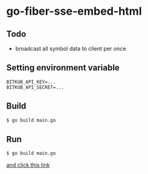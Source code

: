 # go-fiber-sse-embed-html

## Todo
* broadcast all symbol data to client per once

## Setting environment variable

```
BITKUB_API_KEY=...
BITKUB_API_SECRET=...
```
 
## Build

```sh
$ go build main.go
```

## Run 

```sh
$ go build main.go
```

[and click this link](http://localhost:8080)